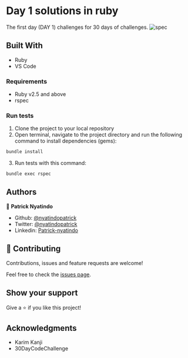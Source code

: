 # Day 1 solutions in ruby

The first day (DAY 1) challenges for 30 days of challenges.
![spec](https://user-images.githubusercontent.com/48393059/86510004-e0d5cf80-bdf4-11ea-866e-300c57550039.png)

## Built With

- Ruby
- VS Code

### Requirements

- Ruby v2.5 and above
- rspec

### Run tests

1. Clone the project to your local repository
2. Open terminal, navigate to the project directory and run the following command to install dependencies (gems):

```sh
bundle install
```

3. Run tests with this command:

```sh
bundle exec rspec
```

## Authors

👤 **Patrick Nyatindo**

- Github: [@nyatindopatrick](https://github.com/nyatindopatrick)
- Twitter: [@nyatindopatrick](https://twitter.com/nyatindopatrick)
- Linkedin: [Patrick-nyatindo](https://www.linkedin.com/in/nyatindopatrick/)

## 🤝 Contributing

Contributions, issues and feature requests are welcome!

Feel free to check the [issues page](https://github.com/30DayCodeChallenge/day1-july-2020/issues).

## Show your support

Give a ⭐️ if you like this project!

## Acknowledgments

- Karim Kanji
- 30DayCodeChallenge

